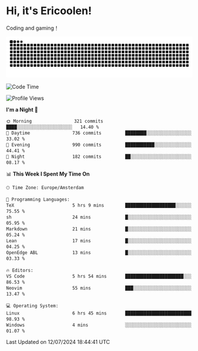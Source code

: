 # Hi, it's Ericoolen!
Coding and gaming！

<picture>
  <source media="(prefers-color-scheme: dark)" srcset="https://raw.githubusercontent.com/Eric-Song-Nop/Eric-Song-Nop/output/github-contribution-grid-snake-dark.svg">
  <source media="(prefers-color-scheme: light)" srcset="https://raw.githubusercontent.com/Eric-Song-Nop/Eric-Song-Nop/output/github-contribution-grid-snake.svg">
  <img alt="github contribution grid snake animation" src="https://raw.githubusercontent.com/Eric-Song-Nop/Eric-Song-Nop/output/github-contribution-grid-snake.svg">
</picture>

<!--START_SECTION:waka-->
![Code Time](http://img.shields.io/badge/Code%20Time-1%2C406%20hrs%2011%20mins-blue)

![Profile Views](http://img.shields.io/badge/Profile%20Views-0-blue)

**I'm a Night 🦉** 

```text
🌞 Morning                321 commits         ████░░░░░░░░░░░░░░░░░░░░░   14.40 % 
🌆 Daytime                736 commits         ████████░░░░░░░░░░░░░░░░░   33.02 % 
🌃 Evening                990 commits         ███████████░░░░░░░░░░░░░░   44.41 % 
🌙 Night                  182 commits         ██░░░░░░░░░░░░░░░░░░░░░░░   08.17 % 
```


📊 **This Week I Spent My Time On** 

```text
🕑︎ Time Zone: Europe/Amsterdam

💬 Programming Languages: 
TeX                      5 hrs 9 mins        ███████████████████░░░░░░   75.55 % 
sh                       24 mins             █░░░░░░░░░░░░░░░░░░░░░░░░   05.95 % 
Markdown                 21 mins             █░░░░░░░░░░░░░░░░░░░░░░░░   05.24 % 
Lean                     17 mins             █░░░░░░░░░░░░░░░░░░░░░░░░   04.25 % 
OpenEdge ABL             13 mins             █░░░░░░░░░░░░░░░░░░░░░░░░   03.33 % 

🔥 Editors: 
VS Code                  5 hrs 54 mins       ██████████████████████░░░   86.53 % 
Neovim                   55 mins             ███░░░░░░░░░░░░░░░░░░░░░░   13.47 % 

💻 Operating System: 
Linux                    6 hrs 45 mins       █████████████████████████   98.93 % 
Windows                  4 mins              ░░░░░░░░░░░░░░░░░░░░░░░░░   01.07 % 
```


 Last Updated on 12/07/2024 18:44:41 UTC
<!--END_SECTION:waka-->
